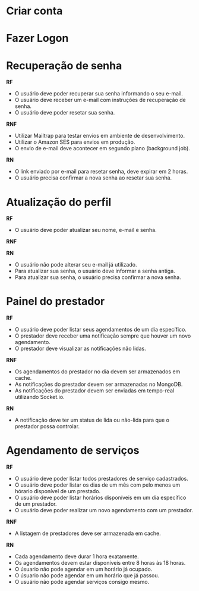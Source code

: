 # Criar conta

# Fazer Logon

# Recuperação de senha

**RF**

- O usuário deve poder recuperar sua senha informando o seu e-mail.
- O usuário deve receber um e-mail com instruções de recuperação de senha.
- O usuário deve poder resetar sua senha.

**RNF**

- Utilizar Mailtrap para testar envios em ambiente de desenvolvimento.
- Utilizar o Amazon SES para envios em produção.
- O envio de e-mail deve acontecer em segundo plano (background job).

**RN**

- O link enviado por e-mail para resetar senha, deve expirar em 2 horas.
- O usuário precisa confirmar a nova senha ao resetar sua senha.

# Atualização do perfil

**RF**

- O usuário deve poder atualizar seu nome, e-mail e senha.

**RNF**

**RN**

- O usuário não pode alterar seu e-mail já utilizado.
- Para atualizar sua senha, o usuário deve informar a senha antiga.
- Para atualizar sua senha, o usuário precisa confirmar a nova senha.

# Painel do prestador

**RF**

- O usuário deve poder listar seus agendamentos de um dia específico.
- O prestador deve receber uma notificação sempre que houver um novo agendamento.
- O prestador deve visualizar as notificações não lidas.

**RNF**

- Os agendamentos do prestador no dia devem ser armazenados em cache.
- As notificações do prestador devem ser armazenadas no MongoDB.
- As notificações do prestador devem ser enviadas em tempo-real utilizando Socket.io.

**RN**

- A notificação deve ter um status de lida ou não-lida para que o prestador possa controlar.

# Agendamento de serviços

**RF**

- O usuário deve poder listar todos prestadores de serviço cadastrados.
- O usuário deve poder listar os dias de um mês com pelo menos um hórario disponível de um prestado.
- O usuário deve poder listar horários disponíveis em um dia específico de um prestador.
- O usuário deve poder realizar um novo agendamento com um prestador.

**RNF**

- A listagem de prestadores deve ser armazenada em cache.

**RN**

- Cada agendamento deve durar 1 hora exatamente.
- Os agendamentos devem estar disponíveis entre 8 horas às 18 horas.
- O úsuario não pode agendar em um horário já ocupado.
- O úsuario não pode agendar em um horário que já passou.
- O usuário não pode agendar serviços consigo mesmo.
